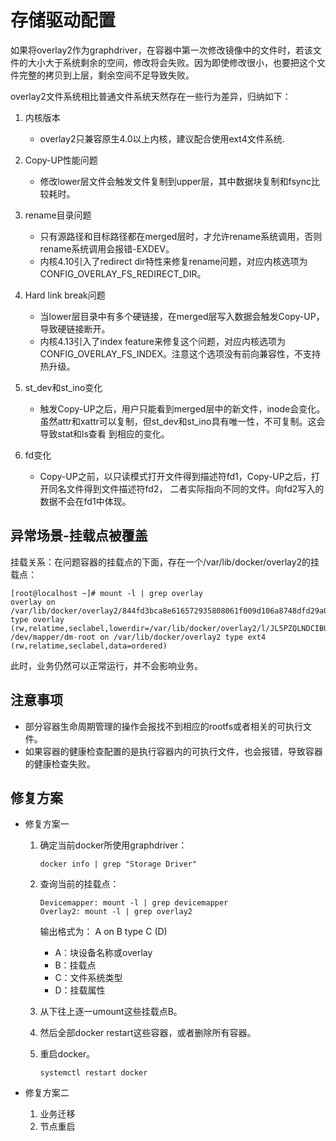 # 存储驱动配置<a name="ZH-CN_TOPIC_0184808208"></a>

如果将overlay2作为graphdriver，在容器中第一次修改镜像中的文件时，若该文件的大小大于系统剩余的空间，修改将会失败。因为即使修改很小，也要把这个文件完整的拷贝到上层，剩余空间不足导致失败。

overlay2文件系统相比普通文件系统天然存在一些行为差异，归纳如下：

1.  内核版本
    -   overlay2只兼容原生4.0以上内核，建议配合使用ext4文件系统.

2.  Copy-UP性能问题
    -   修改lower层文件会触发文件复制到upper层，其中数据块复制和fsync比较耗时。

3.  rename目录问题
    -   只有源路径和目标路径都在merged层时，才允许rename系统调用，否则rename系统调用会报错-EXDEV。
    -   内核4.10引入了redirect dir特性来修复rename问题，对应内核选项为 CONFIG\_OVERLAY\_FS\_REDIRECT\_DIR。

4.  Hard link break问题
    -   当lower层目录中有多个硬链接，在merged层写入数据会触发Copy-UP，导致硬链接断开。
    -   内核4.13引入了index feature来修复这个问题，对应内核选项为 CONFIG\_OVERLAY\_FS\_INDEX。注意这个选项没有前向兼容性，不支持热升级。

5.  st\_dev和st\_ino变化
    -   触发Copy-UP之后，用户只能看到merged层中的新文件，inode会变化。虽然attr和xattr可以复制，但st\_dev和st\_ino具有唯一性，不可复制。这会导致stat和ls查看 到相应的变化。

6.  fd变化
    -   Copy-UP之前，以只读模式打开文件得到描述符fd1，Copy-UP之后，打开同名文件得到文件描述符fd2， 二者实际指向不同的文件。向fd2写入的数据不会在fd1中体现。


## 异常场景-挂载点被覆盖<a name="zh-cn_topic_0182217266_section03841042181112"></a>

挂载关系：在问题容器的挂载点的下面，存在一个/var/lib/docker/overlay2的挂载点：

```
[root@localhost ~]# mount -l | grep overlay 
overlay on /var/lib/docker/overlay2/844fd3bca8e616572935808061f009d106a8748dfd29a0a4025645457fa21785/merged type overlay (rw,relatime,seclabel,lowerdir=/var/lib/docker/overlay2/l/JL5PZQLNDCIBU3ZOG3LPPDBHIJ:/var/lib/docker/overlay2/l/ELRPYU4JJG4FDPRLZJCZZE4UO6,upperdir=/var/lib/docker/overlay2/844fd3bca8e616572935808061f009d106a8748dfd29a0a4025645457fa21785/diff,workdir=/var/lib/docker/overlay2/844fd3bca8e616572935808061f009d106a8748dfd29a0a4025645457fa21785/work) 
/dev/mapper/dm-root on /var/lib/docker/overlay2 type ext4 (rw,relatime,seclabel,data=ordered)
```

此时，业务仍然可以正常运行，并不会影响业务。

## 注意事项<a name="zh-cn_topic_0182217266_section171271749111218"></a>

-   部分容器生命周期管理的操作会报找不到相应的rootfs或者相关的可执行文件。
-   如果容器的健康检查配置的是执行容器内的可执行文件，也会报错，导致容器的健康检查失败。

## 修复方案<a name="zh-cn_topic_0182217266_section1780415314132"></a>

-   修复方案一
    1.  确定当前docker所使用graphdriver：

        ```
        docker info | grep "Storage Driver"
        ```

    2.  查询当前的挂载点：

        ```
        Devicemapper: mount -l | grep devicemapper 
        Overlay2: mount -l | grep overlay2
        ```

        输出格式为： A on B type C \(D\)

        -   A：块设备名称或overlay
        -   B：挂载点
        -   C：文件系统类型
        -   D：挂载属性

    3.  从下往上逐一umount这些挂载点B。
    4.  然后全部docker restart这些容器，或者删除所有容器。
    5.  重启docker。

        ```
        systemctl restart docker
        ```



-   修复方案二
    1.  业务迁移
    2.  节点重启


